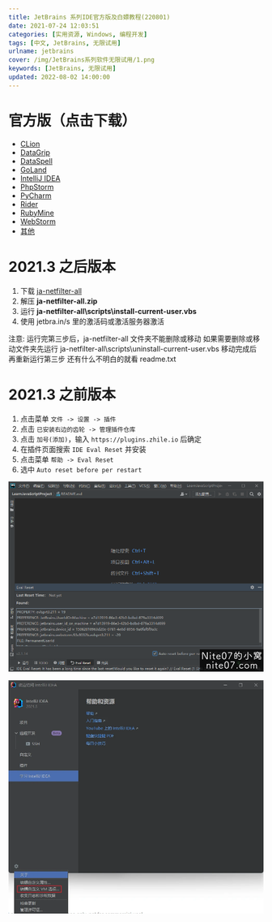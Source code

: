 ```yaml
---
title: JetBrains 系列IDE官方版及白嫖教程(220801)
date: 2021-07-24 12:03:51
categories: [实用资源, Windows, 编程开发]
tags: [中文, JetBrains, 无限试用]
urlname: jetbrains
cover: /img/JetBrains系列软件无限试用/1.png
keywords: [JetBrains, 无限试用]
updated: 2022-08-02 14:00:00
---
```


# 官方版（点击下载）

-   [CLion](https://www.jetbrains.com.cn/clion/download/)
-   [DataGrip](https://www.jetbrains.com.cn/datagrip/download/)
-   [DataSpell](https://www.jetbrains.com.cn/dataspell/download/)
-   [GoLand](https://www.jetbrains.com.cn/go/download/)
-   [IntelliJ IDEA](https://www.jetbrains.com.cn/idea/download/)
-   [PhpStorm](https://www.jetbrains.com.cn/phpstorm/download/)
-   [PyCharm](https://www.jetbrains.com.cn/pycharm/download/)
-   [Rider](https://www.jetbrains.com.cn/rider/download/)
-   [RubyMine](https://www.jetbrains.com.cn/ruby/download/)
-   [WebStorm](https://www.jetbrains.com.cn/webstorm/download/)
-   [其他](https://www.jetbrains.com.cn/products/)

# 2021.3 之后版本

1. 下载 [ja-netfilter-all](https://jetbrains.nite07.org)
2. 解压 **ja-netfilter-all.zip**
3. 运行 **ja-netfilter-all\scripts\install-current-user.vbs**
4. 使用 jetbra.in/s 里的激活码或激活服务器激活

注意: 运行完第三步后，ja-netfilter-all 文件夹不能删除或移动
如果需要删除或移动文件夹先运行 ja-netfilter-all\scripts\uninstall-current-user.vbs
移动完成后再重新运行第三步
还有什么不明白的就看 readme.txt

# 2021.3 之前版本

1. 点击菜单 `文件 -> 设置 -> 插件`
2. 点击 `已安装右边的齿轮 -> 管理插件仓库`
3. 点击 `加号(添加)`，输入 `https://plugins.zhile.io` 后确定
4. 在插件页面搜索 `IDE Eval Reset` 并安装
5. 点击菜单 `帮助 -> Eval Reset`
6. 选中 `Auto reset before per restart`

![](/img/JetBrains系列软件无限试用/3.png)

![](/img/JetBrains系列软件无限试用/4.webp)
